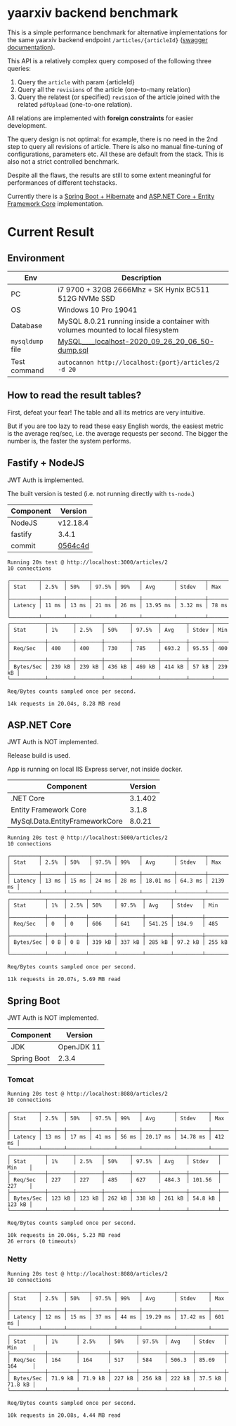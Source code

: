 # yaarxiv backend benchmark

This is a simple performance benchmark for alternative implementations for the same yaarxiv backend endpoint `/articles/{articleId}` ([swagger documentation](http://39.104.70.44:3000/swagger/static/index.html#/default/get_articles)).

This API is a relatively complex query composed of the following three queries:

1. Query the `article` with param {articleId}
2. Query all the `revisions` of the article (one-to-many relation)
3. Query the relatest (or specified) `revision` of the article joined with the related `pdfUpload` (one-to-one relation).

All relations are implemented with **foreign constraints** for easier development.

The query design is not optimal: for example, there is no need in the 2nd step to query all revisions of article. There is also no manual fine-tuning of configurations, parameters etc. All these are default from the stack. This is also not a strict controlled benchmark.

Despite all the flaws, the results are still to some extent meaningful for performances of different techstacks.

Currently there is a [Spring Boot + Hibernate](springboot) and [ASP.NET Core + Entity Framework Core](aspnetcore) implementation.

# Current Result

## Environment

| Env | Description |
| -- | -- |
| PC | i7 9700 + 32GB 2666Mhz + SK Hynix BC511 512G NVMe SSD |
| OS | Windows 10 Pro 19041
| Database | MySQL 8.0.21 running inside a container with volumes mounted to local filesystem |
| `mysqldump` file  |[MySQL____localhost-2020_09_26_20_06_50-dump.sql](MySQL____localhost-2020_09_26_20_06_50-dump.sql) |
| Test command | `autocannon http://localhost:{port}/articles/2 -d 20` |

## How to read the result tables?

First, defeat your fear! The table and all its metrics are very intuitive.

But if you are too lazy to read these easy English words, the easiest metric is the average req/sec, i.e. the average requests per second. The bigger the number is, the faster the system performs.  

## Fastify + NodeJS

JWT Auth is implemented.

The built version is tested (i.e. not running directly with `ts-node`.)

| Component | Version |
| -- | -- |
| NodeJS | v12.18.4 |
| fastify | 3.4.1 |
| commit | [0564c4d](https://github.com/ddadaal/yaarxiv/commit/0564c4dd3b7df71e6d453eb91d6d7a2fcef521df) |

```
Running 20s test @ http://localhost:3000/articles/2
10 connections

┌─────────┬───────┬───────┬───────┬───────┬──────────┬─────────┬───────┐
│ Stat    │ 2.5%  │ 50%   │ 97.5% │ 99%   │ Avg      │ Stdev   │ Max   │
├─────────┼───────┼───────┼───────┼───────┼──────────┼─────────┼───────┤
│ Latency │ 11 ms │ 13 ms │ 21 ms │ 26 ms │ 13.95 ms │ 3.32 ms │ 78 ms │
└─────────┴───────┴───────┴───────┴───────┴──────────┴─────────┴───────┘
┌───────────┬────────┬────────┬────────┬────────┬────────┬───────┬────────┐
│ Stat      │ 1%     │ 2.5%   │ 50%    │ 97.5%  │ Avg    │ Stdev │ Min    │
├───────────┼────────┼────────┼────────┼────────┼────────┼───────┼────────┤
│ Req/Sec   │ 400    │ 400    │ 730    │ 785    │ 693.2  │ 95.55 │ 400    │
├───────────┼────────┼────────┼────────┼────────┼────────┼───────┼────────┤
│ Bytes/Sec │ 239 kB │ 239 kB │ 436 kB │ 469 kB │ 414 kB │ 57 kB │ 239 kB │
└───────────┴────────┴────────┴────────┴────────┴────────┴───────┴────────┘

Req/Bytes counts sampled once per second.

14k requests in 20.04s, 8.28 MB read
```

## ASP.NET Core

JWT Auth is NOT implemented.

Release build is used.

App is running on local IIS Express server, not inside docker.

| Component | Version | 
| -- | -- |
| .NET Core | 3.1.402 |
| Entity Framework Core | 3.1.8 |
| MySql.Data.EntityFrameworkCore | 8.0.21 |


```
Running 20s test @ http://localhost:5000/articles/2
10 connections

┌─────────┬───────┬───────┬───────┬───────┬──────────┬─────────┬─────────┐
│ Stat    │ 2.5%  │ 50%   │ 97.5% │ 99%   │ Avg      │ Stdev   │ Max     │
├─────────┼───────┼───────┼───────┼───────┼──────────┼─────────┼─────────┤
│ Latency │ 13 ms │ 15 ms │ 24 ms │ 28 ms │ 18.01 ms │ 64.3 ms │ 2139 ms │
└─────────┴───────┴───────┴───────┴───────┴──────────┴─────────┴─────────┘
┌───────────┬─────┬──────┬────────┬────────┬────────┬─────────┬────────┐
│ Stat      │ 1%  │ 2.5% │ 50%    │ 97.5%  │ Avg    │ Stdev   │ Min    │
├───────────┼─────┼──────┼────────┼────────┼────────┼─────────┼────────┤
│ Req/Sec   │ 0   │ 0    │ 606    │ 641    │ 541.25 │ 184.9   │ 485    │
├───────────┼─────┼──────┼────────┼────────┼────────┼─────────┼────────┤
│ Bytes/Sec │ 0 B │ 0 B  │ 319 kB │ 337 kB │ 285 kB │ 97.2 kB │ 255 kB │
└───────────┴─────┴──────┴────────┴────────┴────────┴─────────┴────────┘

Req/Bytes counts sampled once per second.

11k requests in 20.07s, 5.69 MB read
```

## Spring Boot

JWT Auth is NOT implemented.

| Component | Version | 
| -- | -- |
| JDK | OpenJDK 11 |
| Spring Boot | 2.3.4 |

### Tomcat

```
Running 20s test @ http://localhost:8080/articles/2
10 connections

┌─────────┬───────┬───────┬───────┬───────┬──────────┬──────────┬────────┐
│ Stat    │ 2.5%  │ 50%   │ 97.5% │ 99%   │ Avg      │ Stdev    │ Max    │
├─────────┼───────┼───────┼───────┼───────┼──────────┼──────────┼────────┤
│ Latency │ 13 ms │ 17 ms │ 41 ms │ 56 ms │ 20.17 ms │ 14.78 ms │ 412 ms │
└─────────┴───────┴───────┴───────┴───────┴──────────┴──────────┴────────┘
┌───────────┬────────┬────────┬────────┬────────┬────────┬─────────┬────────┐
│ Stat      │ 1%     │ 2.5%   │ 50%    │ 97.5%  │ Avg    │ Stdev   │ Min    │
├───────────┼────────┼────────┼────────┼────────┼────────┼─────────┼────────┤
│ Req/Sec   │ 227    │ 227    │ 485    │ 627    │ 484.3  │ 101.56  │ 227    │
├───────────┼────────┼────────┼────────┼────────┼────────┼─────────┼────────┤
│ Bytes/Sec │ 123 kB │ 123 kB │ 262 kB │ 338 kB │ 261 kB │ 54.8 kB │ 123 kB │
└───────────┴────────┴────────┴────────┴────────┴────────┴─────────┴────────┘

Req/Bytes counts sampled once per second.

10k requests in 20.06s, 5.23 MB read
26 errors (0 timeouts)
```

### Netty

```
Running 20s test @ http://localhost:8080/articles/2
10 connections

┌─────────┬───────┬───────┬───────┬───────┬──────────┬──────────┬────────┐
│ Stat    │ 2.5%  │ 50%   │ 97.5% │ 99%   │ Avg      │ Stdev    │ Max    │
├─────────┼───────┼───────┼───────┼───────┼──────────┼──────────┼────────┤
│ Latency │ 12 ms │ 15 ms │ 37 ms │ 44 ms │ 19.29 ms │ 17.42 ms │ 601 ms │
└─────────┴───────┴───────┴───────┴───────┴──────────┴──────────┴────────┘
┌───────────┬─────────┬─────────┬────────┬────────┬────────┬─────────┬─────────┐
│ Stat      │ 1%      │ 2.5%    │ 50%    │ 97.5%  │ Avg    │ Stdev   │ Min     │
├───────────┼─────────┼─────────┼────────┼────────┼────────┼─────────┼─────────┤
│ Req/Sec   │ 164     │ 164     │ 517    │ 584    │ 506.3  │ 85.69   │ 164     │
├───────────┼─────────┼─────────┼────────┼────────┼────────┼─────────┼─────────┤
│ Bytes/Sec │ 71.9 kB │ 71.9 kB │ 227 kB │ 256 kB │ 222 kB │ 37.5 kB │ 71.8 kB │
└───────────┴─────────┴─────────┴────────┴────────┴────────┴─────────┴─────────┘

Req/Bytes counts sampled once per second.

10k requests in 20.08s, 4.44 MB read
```
